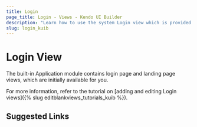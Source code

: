 ```yaml
---
title: Login
page_title: Login - Views - Kendo UI Builder
description: "Learn how to use the system Login view which is provided by the Kendo UI Builder tool for creating and managing Angular and AngularJS-based web applications."
slug: login_kuib
---
```


# Login View

The built-in Application module contains login page and landing page views, which are initially available for you.

For more information, refer to the tutorial on [adding and editing Login views]({% slug editblankviews_tutorials_kuib %}).


## Suggested Links
